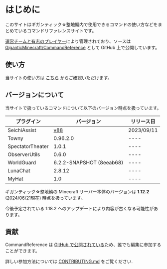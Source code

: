 # はじめに

このサイトはギガンティック☆整地鯖内で使用できるコマンドの使い方などをまとめているコマンドリファレンスサイトです。

[運営チームと有志のプレイヤー](https://github.com/GiganticMinecraft/CommandReference/graphs/contributors)により管理されており、ソースは [GiganticMinecraft/CommandReference][Repository] として GitHub 上で公開しています。

## 使い方

当サイトの使い方は [こちら](./usage.md) からご確認いただけます。

## バージョンについて

当サイトで扱っているコマンドについて以下のバージョン時点を扱っています。

| プラグイン | バージョン | リリース日 |
| ---- | ---- | ---- |
| SeichiAssist | [v88](https://github.com/GiganticMinecraft/SeichiAssist/pull/2216) | 2023/09/11 |
| Towny | 0.96.2.0 | ---- |
| SpectatorTheater | 1.0.1 | ---- |
| ObserverUtils | 0.6.0 | ---- |
| WorldGuard | 6.2.2-SNAPSHOT (8eeab68) | ---- |
| LunaChat | 2.8.12 | ---- |
| MyHat | 1.0 | ---- |

ギガンティック☆整地鯖の Minecraft サーバー本体のバージョンは **1.12.2** (2024/06/21現在) 時点を扱っています。

今後予定されている 1.18.2 へのアップデートにより内容が古くなる可能性があります。

## 貢献

CommandReference は [GitHub で公開されている][Repository]ため、誰でも編集に参加することができます。

詳しい参加方法については [CONTRIBUTING.md](https://github.com/GiganticMinecraft/CommandReference/blob/main/.github/CONTRIBUTING.md) をご覧ください.

[Repository]: https://github.com/GiganticMinecraft/CommandReference

